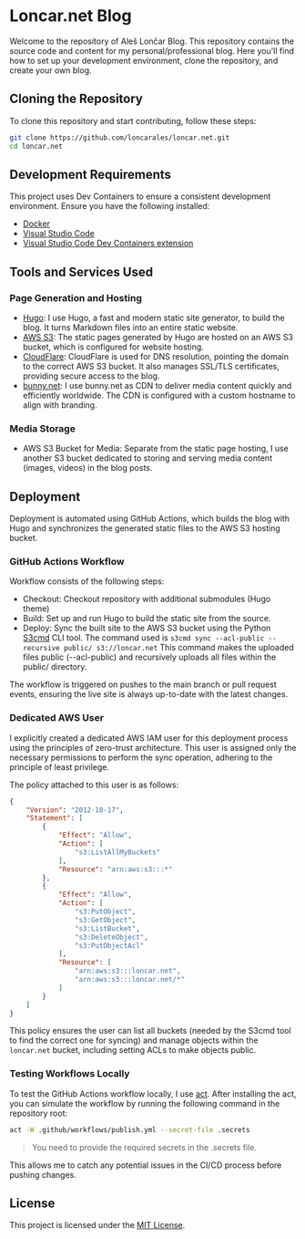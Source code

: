 # Loncar.net Blog

Welcome to the repository of Aleš Lončar Blog. This repository contains the source code and content for my personal/professional blog. Here you'll find how to set up your development environment, clone the repository, and create your own blog.

## Cloning the Repository

To clone this repository and start contributing, follow these steps:

```bash
git clone https://github.com/loncarales/loncar.net.git
cd loncar.net
```
## Development Requirements

This project uses Dev Containers to ensure a consistent development environment. Ensure you have the following installed:

* [Docker](https://www.docker.com)
* [Visual Studio Code](https://code.visualstudio.com)
* [Visual Studio Code Dev Containers extension](https://marketplace.visualstudio.com/items?itemName=ms-vscode-remote.remote-containers)

## Tools and Services Used

### Page Generation and Hosting

* [Hugo](https://gohugo.io): I use Hugo, a fast and modern static site generator, to build the blog. It turns Markdown files into an entire static website.
* [AWS S3](https://aws.amazon.com/s3/): The static pages generated by Hugo are hosted on an AWS S3 bucket, which is configured for website hosting.
* [CloudFlare](https://www.cloudflare.com/): CloudFlare is used for DNS resolution, pointing the domain to the correct AWS S3 bucket. It also manages SSL/TLS certificates, providing secure access to the blog.
* [bunny.net](https://bunny.net?ref=pfvvyqrv9f): I use bunny.net as CDN to deliver media content quickly and efficiently worldwide. The CDN is configured with a custom hostname to align with branding.

### Media Storage

* AWS S3 Bucket for Media: Separate from the static page hosting, I use another S3 bucket dedicated to storing and serving media content (images, videos) in the blog posts.

## Deployment

Deployment is automated using GitHub Actions, which builds the blog with Hugo and synchronizes the generated static files to the AWS S3 hosting bucket.

### GitHub Actions Workflow

Workflow consists of the following steps:

* Checkout: Checkout repository with additional submodules (Hugo theme)
* Build: Set up and run Hugo to build the static site from the source.
* Deploy: Sync the built site to the AWS S3 bucket using the Python [S3cmd](https://github.com/s3tools/s3cmd) CLI tool. The command used is `s3cmd sync --acl-public --recursive public/ s3://loncar.net` This command makes the uploaded files public (--acl-public) and recursively uploads all files within the public/ directory.

The workflow is triggered on pushes to the main branch or pull request events, ensuring the live site is always up-to-date with the latest changes.

### Dedicated AWS User

I explicitly created a dedicated AWS IAM user for this deployment process using the principles of zero-trust architecture. This user is assigned only the necessary permissions to perform the sync operation, adhering to the principle of least privilege.

The policy attached to this user is as follows:

```json
{
    "Version": "2012-10-17",
    "Statement": [
        {
            "Effect": "Allow",
            "Action": [
                "s3:ListAllMyBuckets"
            ],
            "Resource": "arn:aws:s3:::*"
        },
        {
            "Effect": "Allow",
            "Action": [
                "s3:PutObject",
                "s3:GetObject",
                "s3:ListBucket",
                "s3:DeleteObject",
                "s3:PutObjectAcl"
            ],
            "Resource": [
                "arn:aws:s3:::loncar.net",
                "arn:aws:s3:::loncar.net/*"
            ]
        }
    ]
}
```
This policy ensures the user can list all buckets (needed by the S3cmd tool to find the correct one for syncing) and manage objects within the `loncar.net` bucket, including setting ACLs to make objects public.

### Testing Workflows Locally

To test the GitHub Actions workflow locally, I use [act](https://github.com/nektos/act). After installing the act, you can simulate the workflow by running the following command in the repository root:
```bash
act -W .github/workflows/publish.yml --secret-file .secrets
```

> You need to provide the required secrets in the .secrets file.

This allows me to catch any potential issues in the CI/CD process before pushing changes.

## License

This project is licensed under the [MIT License](LICENSE.md).
